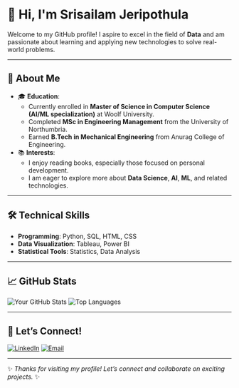 # 👋 Hi, I'm **Srisailam Jeripothula**

Welcome to my GitHub profile! I aspire to excel in the field of **Data** and am passionate about learning and applying new technologies to solve real-world problems.

---

## 🌟 **About Me**

- 🎓 **Education**:
  - Currently enrolled in **Master of Science in Computer Science (AI/ML specialization)** at Woolf University.
  - Completed **MSc in Engineering Management** from the University of Northumbria.
  - Earned **B.Tech in Mechanical Engineering** from Anurag College of Engineering.
- 📚 **Interests**:
  - I enjoy reading books, especially those focused on personal development.
  - I am eager to explore more about **Data Science**, **AI**, **ML**, and related technologies.

---

## 🛠️ **Technical Skills**

- **Programming**: Python, SQL, HTML, CSS
- **Data Visualization**: Tableau, Power BI
- **Statistical Tools**: Statistics, Data Analysis

---

## 📈 **GitHub Stats**
![Your GitHub Stats](https://github-readme-stats.vercel.app/api?username=SrisailamJeripothula&show_icons=true&theme=radical)
![Top Languages](https://github-readme-stats.vercel.app/api/top-langs/?username=SrisailamJeripothula&layout=compact&theme=radical)

---

## 📢 **Let’s Connect!**

[![LinkedIn](https://img.shields.io/badge/LinkedIn-0077B5?style=for-the-badge&logo=linkedin&logoColor=white)](https://www.linkedin.com/in/srisailamjeripothula/)
[![Email](https://img.shields.io/badge/Email-D14836?style=for-the-badge&logo=gmail&logoColor=white)](mailto:jsrisailam24@gmail.com)

---

✨ _Thanks for visiting my profile! Let’s connect and collaborate on exciting projects._ ✨

